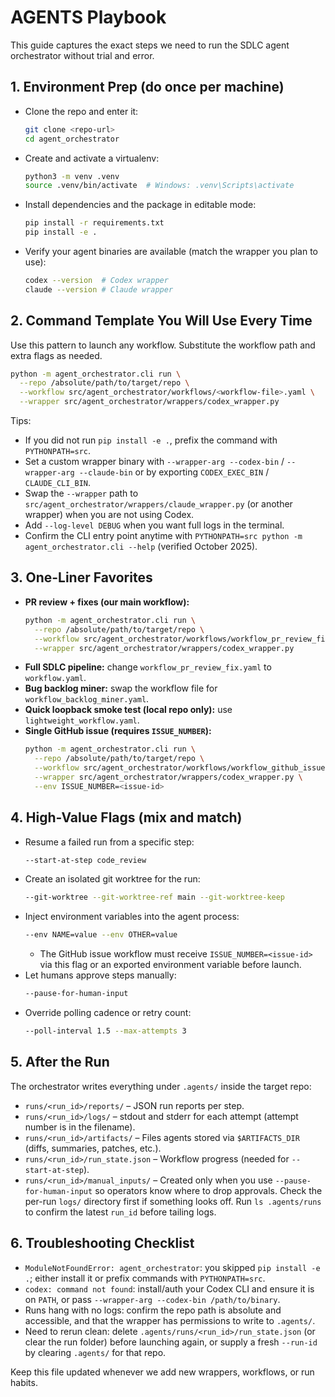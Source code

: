 # AGENTS Playbook

This guide captures the exact steps we need to run the SDLC agent orchestrator without trial and error.

## 1. Environment Prep (do once per machine)
- Clone the repo and enter it:
  ```bash
  git clone <repo-url>
  cd agent_orchestrator
  ```
- Create and activate a virtualenv:
  ```bash
  python3 -m venv .venv
  source .venv/bin/activate  # Windows: .venv\Scripts\activate
  ```
- Install dependencies and the package in editable mode:
  ```bash
  pip install -r requirements.txt
  pip install -e .
  ```
- Verify your agent binaries are available (match the wrapper you plan to use):
  ```bash
  codex --version  # Codex wrapper
  claude --version # Claude wrapper
  ```

## 2. Command Template You Will Use Every Time
Use this pattern to launch any workflow. Substitute the workflow path and extra flags as needed.
```bash
python -m agent_orchestrator.cli run \
  --repo /absolute/path/to/target/repo \
  --workflow src/agent_orchestrator/workflows/<workflow-file>.yaml \
  --wrapper src/agent_orchestrator/wrappers/codex_wrapper.py
```

Tips:
- If you did not run `pip install -e .`, prefix the command with `PYTHONPATH=src`.
- Set a custom wrapper binary with `--wrapper-arg --codex-bin` / `--wrapper-arg --claude-bin` or by exporting `CODEX_EXEC_BIN` / `CLAUDE_CLI_BIN`.
- Swap the `--wrapper` path to `src/agent_orchestrator/wrappers/claude_wrapper.py` (or another wrapper) when you are not using Codex.
- Add `--log-level DEBUG` when you want full logs in the terminal.
- Confirm the CLI entry point anytime with `PYTHONPATH=src python -m agent_orchestrator.cli --help` (verified October 2025).

## 3. One-Liner Favorites
- **PR review + fixes (our main workflow):**
  ```bash
  python -m agent_orchestrator.cli run \
    --repo /absolute/path/to/target/repo \
    --workflow src/agent_orchestrator/workflows/workflow_pr_review_fix.yaml \
    --wrapper src/agent_orchestrator/wrappers/codex_wrapper.py
  ```
- **Full SDLC pipeline:** change `workflow_pr_review_fix.yaml` to `workflow.yaml`.
- **Bug backlog miner:** swap the workflow file for `workflow_backlog_miner.yaml`.
- **Quick loopback smoke test (local repo only):** use `lightweight_workflow.yaml`.
- **Single GitHub issue (requires `ISSUE_NUMBER`):**
  ```bash
  python -m agent_orchestrator.cli run \
    --repo /absolute/path/to/target/repo \
    --workflow src/agent_orchestrator/workflows/workflow_github_issue.yaml \
    --wrapper src/agent_orchestrator/wrappers/codex_wrapper.py \
    --env ISSUE_NUMBER=<issue-id>
  ```

## 4. High-Value Flags (mix and match)
- Resume a failed run from a specific step:
  ```bash
  --start-at-step code_review
  ```
- Create an isolated git worktree for the run:
  ```bash
  --git-worktree --git-worktree-ref main --git-worktree-keep
  ```
- Inject environment variables into the agent process:
  ```bash
  --env NAME=value --env OTHER=value
  ```
  - The GitHub issue workflow must receive `ISSUE_NUMBER=<issue-id>` via this flag or an exported environment variable before launch.
- Let humans approve steps manually:
  ```bash
  --pause-for-human-input
  ```
- Override polling cadence or retry count:
  ```bash
  --poll-interval 1.5 --max-attempts 3
  ```

## 5. After the Run
The orchestrator writes everything under `.agents/` inside the target repo:
- `runs/<run_id>/reports/` – JSON run reports per step.
- `runs/<run_id>/logs/` – stdout and stderr for each attempt (attempt number is in the filename).
- `runs/<run_id>/artifacts/` – Files agents stored via `$ARTIFACTS_DIR` (diffs, summaries, patches, etc.).
- `runs/<run_id>/run_state.json` – Workflow progress (needed for `--start-at-step`).
- `runs/<run_id>/manual_inputs/` – Created only when you use `--pause-for-human-input` so operators know where to drop approvals.
Check the per-run `logs/` directory first if something looks off. Run `ls .agents/runs` to confirm the latest `run_id` before tailing logs.

## 6. Troubleshooting Checklist
- `ModuleNotFoundError: agent_orchestrator`: you skipped `pip install -e .`; either install it or prefix commands with `PYTHONPATH=src`.
- `codex: command not found`: install/auth your Codex CLI and ensure it is on `PATH`, or pass `--wrapper-arg --codex-bin /path/to/binary`.
- Runs hang with no logs: confirm the repo path is absolute and accessible, and that the wrapper has permissions to write to `.agents/`.
- Need to rerun clean: delete `.agents/runs/<run_id>/run_state.json` (or clear the run folder) before launching again, or supply a fresh `--run-id` by clearing `.agents/` for that repo.

Keep this file updated whenever we add new wrappers, workflows, or run habits.
